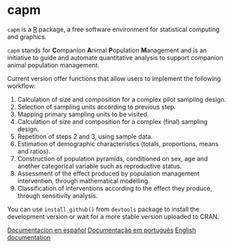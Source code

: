 capm
====

`capm` is a [R](http://www.r-project.org/) package, a free software environment for statistical computing and graphics. 


`capm` stands for **C**ompanion **A**nimal **P**opulation **M**anagement and is an initiative to guide and automate quantitative analysis to support companion animal population management.

Current version offer functions that allow users to implement the following workflow:

1. Calculation of size and composition for a complex pilot sampling design.
2. Selection of sampling units according to previous step.
3. Mapping primary sampling units to be visited.
4. Calculation of size and composition for a complex (final) sampling design.
5. Repetition of steps 2 and 3, using sample data.
6. Estimation of demographic characteristics (totals, proportions, means and ratios).
7. Construction of population pyramids, conditioned on sex, age and another categorical variable such as reproductive status.
8. Assessment of the effect produced by population management intervention, through mathematical modelling.
9. Classification of interventions according to the effect they produce, through sensitivity analysis.

You can use `install_github()` from `devtools` package to install the development version or wait for a more stable version uploaded to CRAN.

[Documentacíon en español](https://github.com/oswaldosantos/capm/wiki/1-ESPA%C3%91OL)
[Documentação em português](https://github.com/oswaldosantos/capm/wiki/2-PORTUGU%C3%8AS)
[English documentation](https://github.com/oswaldosantos/capm/wiki/3-ENGLISH)
